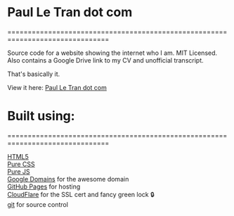 # Paul Le Tran dot com
===============================================================================

Source code for a website showing the internet who I am. MIT Licensed. Also contains a Google Drive link to my CV and unofficial transcript.

That's basically it.

View it here: [Paul Le Tran dot com](https://paulletran.com/)

# Built using:
===============================================================================

[HTML5](https://developers.google.com/web/)  
[Pure CSS](https://www.w3.org/Style/CSS/Overview.en.html)  
[Pure JS](https://developer.mozilla.org/en-US/docs/Web/JavaScript)  
[Google Domains](https://domains.google/) for the awesome domain  
[GitHub Pages](https://pages.github.com/) for hosting  
[CloudFlare](https://www.cloudflare.com/) for the SSL cert and fancy green lock :lock:  
[git](https://git-scm.com/) for source control
